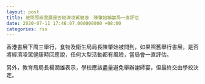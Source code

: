 ```yaml
---
layout: post
title: 被問照辦書展是否經濟凌駕健康　陳肇始稱當局一直評估
date: 2020-07-11 17:46:07.000000000 +08:00
categories: rss
---
```


香港書展下周三舉行，食物及衞生局局長陳肇始被問到，如果照舊舉行書展，是否將經濟凌駕健康時回應說，任何大型活動都有風險，當局會一直評估。

另外，教育局局長楊潤雄表示，學校應該盡量避免舉辦謝師宴，但最終交由學校決定。
